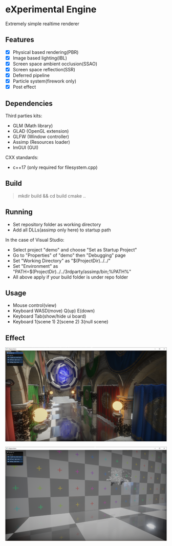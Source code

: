 # eXperimental Engine

Extremely simple realtime renderer

## Features

- [x] Physical based rendering(PBR)
- [x] Image based lighting(IBL)
- [x] Screen space ambient occlusion(SSAO)
- [x] Screen space reflection(SSR)
- [x] Deferred pipeline
- [x] Particle system(firework only)
- [x] Post effect

## Dependencies

Third parties kits:

* GLM (Math library)
* GLAD (OpenGL extension)
* GLFW (Window controller)
* Assimp (Resources loader)
* ImGUI (GUI)

CXX standards:

* c++17 (only required for filesystem.cpp)

## Build

> mkdir build && cd build
> cmake ..

## Running

* Set repository folder as working directory
* Add all DLLs(assimp only here) to startup path

In the case of Visual Studio:

* Select project "demo" and choose "Set as Startup Project"
* Go to "Properties" of "demo" then "Debugging" page
* Set "Working Directory" as "$(ProjectDir)../../"
* Set "Environment" as "PATH=$(ProjectDir)../../3rdparty/assimp/bin;%PATH%"
* All above apply if your build folder is under repo folder

## Usage

* Mouse control(view)
* Keyboard WASD(move) Q(up) E(down)
* Keyboard Tab(show/hide ui board)
* Keyboard 1(scene 1) 2(scene 2) 3(null scene)

## Effect

![Alt text](scene1.png?raw=true "Effect")

![Alt text](scene2.png?raw=true "Effect")
